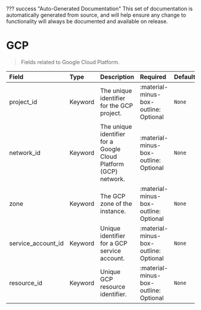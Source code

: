 ??? success "Auto-Generated Documentation"
    This set of documentation is automatically generated from source, and will help ensure any change to functionality will always be documented and available on release.

# GCP

> Fields related to Google Cloud Platform.

| Field | Type | Description | Required | Default |
| :--- | :--- | :--- | :--- | :--- |
| project_id | Keyword | The unique identifier for the GCP project. | :material-minus-box-outline: Optional | `None` |
| network_id | Keyword | The unique identifier for a Google Cloud Platform (GCP) network. | :material-minus-box-outline: Optional | `None` |
| zone | Keyword | The GCP zone of the instance. | :material-minus-box-outline: Optional | `None` |
| service_account_id | Keyword | Unique identifier for a GCP service account. | :material-minus-box-outline: Optional | `None` |
| resource_id | Keyword | Unique GCP resource identifier. | :material-minus-box-outline: Optional | `None` |
